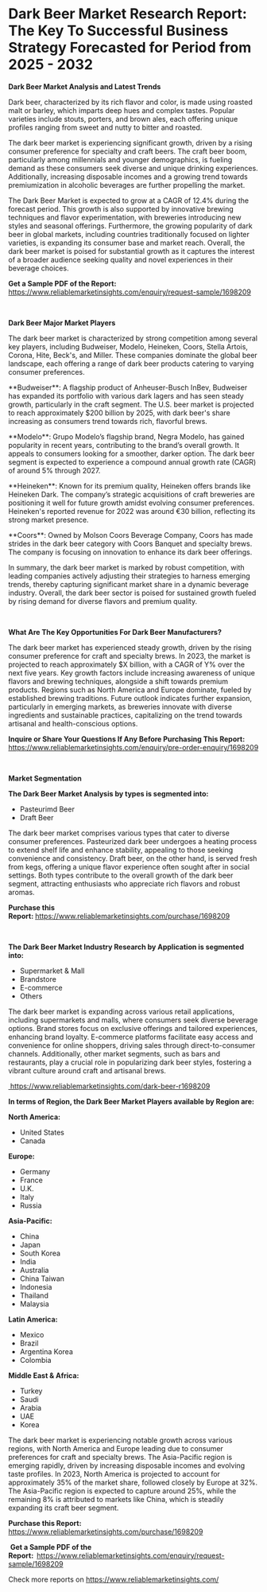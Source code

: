 <p><h1>Dark Beer Market Research Report: The Key To Successful Business Strategy Forecasted for Period from 2025 - 2032</h1></p><p><strong>Dark Beer Market Analysis and Latest Trends</strong></p>
<p><p>Dark beer, characterized by its rich flavor and color, is made using roasted malt or barley, which imparts deep hues and complex tastes. Popular varieties include stouts, porters, and brown ales, each offering unique profiles ranging from sweet and nutty to bitter and roasted. </p><p>The dark beer market is experiencing significant growth, driven by a rising consumer preference for specialty and craft beers. The craft beer boom, particularly among millennials and younger demographics, is fueling demand as these consumers seek diverse and unique drinking experiences. Additionally, increasing disposable incomes and a growing trend towards premiumization in alcoholic beverages are further propelling the market.</p><p>The Dark Beer Market is expected to grow at a CAGR of 12.4% during the forecast period. This growth is also supported by innovative brewing techniques and flavor experimentation, with breweries introducing new styles and seasonal offerings. Furthermore, the growing popularity of dark beer in global markets, including countries traditionally focused on lighter varieties, is expanding its consumer base and market reach. Overall, the dark beer market is poised for substantial growth as it captures the interest of a broader audience seeking quality and novel experiences in their beverage choices.</p></p>
<p><strong>Get a Sample PDF of the Report:&nbsp;</strong> <a href="https://www.reliablemarketinsights.com/enquiry/request-sample/1698209?utm_campaign=2383&utm_medium=2&utm_source=Github&utm_content=ia&utm_term=14022025&utm_id=dark-beer">https://www.reliablemarketinsights.com/enquiry/request-sample/1698209</a></p>
<p>&nbsp;</p>
<p><strong>Dark Beer Major Market Players</strong></p>
<p><p>The dark beer market is characterized by strong competition among several key players, including Budweiser, Modelo, Heineken, Coors, Stella Artois, Corona, Hite, Beck's, and Miller. These companies dominate the global beer landscape, each offering a range of dark beer products catering to varying consumer preferences.</p><p>**Budweiser**: A flagship product of Anheuser-Busch InBev, Budweiser has expanded its portfolio with various dark lagers and has seen steady growth, particularly in the craft segment. The U.S. beer market is projected to reach approximately $200 billion by 2025, with dark beer's share increasing as consumers trend towards rich, flavorful brews.</p><p>**Modelo**: Grupo Modelo’s flagship brand, Negra Modelo, has gained popularity in recent years, contributing to the brand’s overall growth. It appeals to consumers looking for a smoother, darker option. The dark beer segment is expected to experience a compound annual growth rate (CAGR) of around 5% through 2027.</p><p>**Heineken**: Known for its premium quality, Heineken offers brands like Heineken Dark. The company’s strategic acquisitions of craft breweries are positioning it well for future growth amidst evolving consumer preferences. Heineken's reported revenue for 2022 was around €30 billion, reflecting its strong market presence.</p><p>**Coors**: Owned by Molson Coors Beverage Company, Coors has made strides in the dark beer category with Coors Banquet and specialty brews. The company is focusing on innovation to enhance its dark beer offerings.</p><p>In summary, the dark beer market is marked by robust competition, with leading companies actively adjusting their strategies to harness emerging trends, thereby capturing significant market share in a dynamic beverage industry. Overall, the dark beer sector is poised for sustained growth fueled by rising demand for diverse flavors and premium quality.</p></p>
<p>&nbsp;</p>
<p><strong>What Are The Key Opportunities For Dark Beer Manufacturers?</strong></p>
<p><p>The dark beer market has experienced steady growth, driven by the rising consumer preference for craft and specialty brews. In 2023, the market is projected to reach approximately $X billion, with a CAGR of Y% over the next five years. Key growth factors include increasing awareness of unique flavors and brewing techniques, alongside a shift towards premium products. Regions such as North America and Europe dominate, fueled by established brewing traditions. Future outlook indicates further expansion, particularly in emerging markets, as breweries innovate with diverse ingredients and sustainable practices, capitalizing on the trend towards artisanal and health-conscious options.</p></p>
<p><strong>Inquire or Share Your Questions If Any Before Purchasing This Report:</strong> <a href="https://www.reliablemarketinsights.com/enquiry/pre-order-enquiry/1698209?utm_campaign=2383&utm_medium=2&utm_source=Github&utm_content=ia&utm_term=14022025&utm_id=dark-beer">https://www.reliablemarketinsights.com/enquiry/pre-order-enquiry/1698209</a></p>
<p>&nbsp;</p>
<p><strong>Market Segmentation</strong></p>
<p><strong>The Dark Beer Market Analysis by types is segmented into:</strong></p>
<p><ul><li>Pasteurimd Beer</li><li>Draft Beer</li></ul></p>
<p><p>The dark beer market comprises various types that cater to diverse consumer preferences. Pasteurized dark beer undergoes a heating process to extend shelf life and enhance stability, appealing to those seeking convenience and consistency. Draft beer, on the other hand, is served fresh from kegs, offering a unique flavor experience often sought after in social settings. Both types contribute to the overall growth of the dark beer segment, attracting enthusiasts who appreciate rich flavors and robust aromas.</p></p>
<p><strong>Purchase this Report:&nbsp;</strong><a href="https://www.reliablemarketinsights.com/purchase/1698209?utm_campaign=2383&utm_medium=2&utm_source=Github&utm_content=ia&utm_term=14022025&utm_id=dark-beer">https://www.reliablemarketinsights.com/purchase/1698209</a></p>
<p>&nbsp;</p>
<p><strong>The Dark Beer Market Industry Research by Application is segmented into:</strong></p>
<p><ul><li>Supermarket & Mall</li><li>Brandstore</li><li>E-commerce</li><li>Others</li></ul></p>
<p><p>The dark beer market is expanding across various retail applications, including supermarkets and malls, where consumers seek diverse beverage options. Brand stores focus on exclusive offerings and tailored experiences, enhancing brand loyalty. E-commerce platforms facilitate easy access and convenience for online shoppers, driving sales through direct-to-consumer channels. Additionally, other market segments, such as bars and restaurants, play a crucial role in popularizing dark beer styles, fostering a vibrant culture around craft and artisanal brews.</p></p>
<p><a href="https://www.reliablemarketinsights.com/dark-beer-r1698209?utm_campaign=2383&utm_medium=2&utm_source=Github&utm_content=ia&utm_term=14022025&utm_id=dark-beer">&nbsp;https://www.reliablemarketinsights.com/dark-beer-r1698209</a></p>
<p><strong>In terms of Region, the Dark Beer Market Players available by Region are:</strong></p>
<p>
    <p> <strong> North America: </strong>
        <ul>
            <li>United States</li>
            <li>Canada</li>
        </ul>
        </p> 
    <p> <strong> Europe: </strong>
        <ul>
            <li>Germany</li>
            <li>France</li>
            <li>U.K.</li>
            <li>Italy</li>
            <li>Russia</li>
        </ul>
        </p> 
    <p> <strong> Asia-Pacific: </strong>
        <ul>
            <li>China</li>
            <li>Japan</li>
            <li>South Korea</li>
            <li>India</li>
            <li>Australia</li>
            <li>China Taiwan</li>
            <li>Indonesia</li>
            <li>Thailand</li>
            <li>Malaysia</li>
        </ul>
        </p> 
    <p> <strong> Latin America: </strong>
        <ul>
            <li>Mexico</li>
            <li>Brazil</li>
            <li>Argentina Korea</li>
            <li>Colombia</li>
        </ul>
        </p> 
    <p> <strong> Middle East & Africa: </strong>
        <ul>
            <li>Turkey</li>
            <li>Saudi</li>
            <li>Arabia</li>
            <li>UAE</li>
            <li>Korea</li>
        </ul>
    </p>
    </p>
<p><p>The dark beer market is experiencing notable growth across various regions, with North America and Europe leading due to consumer preferences for craft and specialty brews. The Asia-Pacific region is emerging rapidly, driven by increasing disposable incomes and evolving taste profiles. In 2023, North America is projected to account for approximately 35% of the market share, followed closely by Europe at 32%. The Asia-Pacific region is expected to capture around 25%, while the remaining 8% is attributed to markets like China, which is steadily expanding its craft beer segment.</p></p>
<p><strong>Purchase this Report: </strong><a href="https://www.reliablemarketinsights.com/purchase/1698209?utm_campaign=2383&utm_medium=2&utm_source=Github&utm_content=ia&utm_term=14022025&utm_id=dark-beer">https://www.reliablemarketinsights.com/purchase/1698209</a></p>
<p>&nbsp;<strong>Get a Sample PDF of the Report:&nbsp;&nbsp;</strong><a href="https://www.reliablemarketinsights.com/enquiry/request-sample/1698209?utm_campaign=2383&utm_medium=2&utm_source=Github&utm_content=ia&utm_term=14022025&utm_id=dark-beer">https://www.reliablemarketinsights.com/enquiry/request-sample/1698209</a></p>
<p><strong></strong></p>
<p>Check more reports on <a href="https://www.reliablemarketinsights.com/?utm_campaign=2383&utm_medium=2&utm_source=Github&utm_content=ia&utm_term=14022025&utm_id=dark-beer">https://www.reliablemarketinsights.com/</a></p>